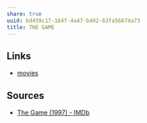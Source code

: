 ```yaml
---
share: true
uuid: bd459c17-184f-4a47-bd42-63fa56674a73
title: THE GAME
---
```


## Links

* [movies](/67e55d56-5eac-48d2-890f-04fc0a970d02)

## Sources

* [The Game (1997) - IMDb](https://www.imdb.com/title/tt0119174/)